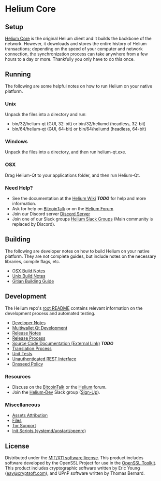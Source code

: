 Helium Core
=====================

Setup
---------------------
[Helium Core](http://heliumchain.org/wallet) is the original Helium client and it builds the backbone of the network. However, it downloads and stores the entire history of Helium transactions; depending on the speed of your computer and network connection, the synchronization process can take anywhere from a few hours to a day or more. Thankfully you only have to do this once.

Running
---------------------
The following are some helpful notes on how to run Helium on your native platform.

### Unix

Unpack the files into a directory and run:

- bin/32/helium-qt (GUI, 32-bit) or bin/32/heliumd (headless, 32-bit)
- bin/64/helium-qt (GUI, 64-bit) or bin/64/heliumd (headless, 64-bit)

### Windows

Unpack the files into a directory, and then run helium-qt.exe.

### OSX

Drag Helium-Qt to your applications folder, and then run Helium-Qt.

### Need Help?

* See the documentation at the [Helium Wiki](https://en.bitcoin.it/wiki/Main_Page) ***TODO***
for help and more information.
* Ask for help on [BitcoinTalk](https://bitcointalk.org/index.php?topic=1262920.0) or on the [Helium Forum](http://forum.heliumlabs.org/).
* Join our Discord server [Discord Server](https://discord.heliumchain.org)
* Join one of our Slack groups [Helium Slack Groups](https://heliumchain.org/slack-logins/) (Main community is replaced by Discord).

Building
---------------------
The following are developer notes on how to build Helium on your native platform. They are not complete guides, but include notes on the necessary libraries, compile flags, etc.

- [OSX Build Notes](build-osx.md)
- [Unix Build Notes](build-unix.md)
- [Gitian Building Guide](gitian-building.md)

Development
---------------------
The Helium repo's [root README](https://github.com/Helium-Project/Helium/blob/master/README.md) contains relevant information on the development process and automated testing.

- [Developer Notes](developer-notes.md)
- [Multiwallet Qt Development](multiwallet-qt.md)
- [Release Notes](release-notes.md)
- [Release Process](release-process.md)
- [Source Code Documentation (External Link)](https://dev.visucore.com/bitcoin/doxygen/) ***TODO***
- [Translation Process](translation_process.md)
- [Unit Tests](unit-tests.md)
- [Unauthenticated REST Interface](REST-interface.md)
- [Dnsseed Policy](dnsseed-policy.md)

### Resources

* Discuss on the [BitcoinTalk](https://bitcointalk.org/index.php?topic=1262920.0) or the [Helium](http://forum.heliumlabs.org/) forum.
* Join the [Helium-Dev](https://helium-dev.slack.com/) Slack group ([Sign-Up](https://helium-dev.herokuapp.com/)).

### Miscellaneous
- [Assets Attribution](assets-attribution.md)
- [Files](files.md)
- [Tor Support](tor.md)
- [Init Scripts (systemd/upstart/openrc)](init.md)

License
---------------------
Distributed under the [MIT/X11 software license](http://www.opensource.org/licenses/mit-license.php).
This product includes software developed by the OpenSSL Project for use in the [OpenSSL Toolkit](https://www.openssl.org/). This product includes
cryptographic software written by Eric Young ([eay@cryptsoft.com](mailto:eay@cryptsoft.com)), and UPnP software written by Thomas Bernard.
